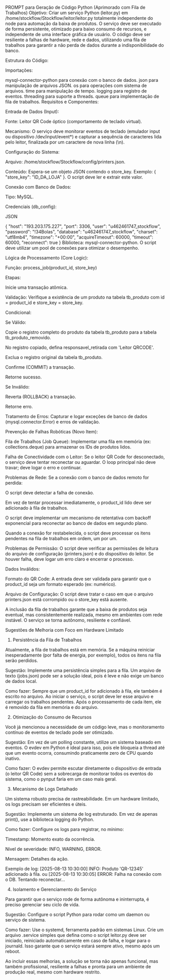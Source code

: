 PROMPT para Geração de Código Python (Aprimorado com Fila de Trabalhos)
Objetivo: Criar um serviço Python (leitor.py) em /home/stockflow/Stockflow/leitor/leitor.py totalmente independente do node para automação da baixa de produtos. O serviço deve ser executado de forma persistente, otimizado para baixo consumo de recursos, e independente de uma interface gráfica de usuário. O código deve ser resiliente a falhas de hardware, rede e dados, utilizando uma fila de trabalhos para garantir a não perda de dados durante a indisponibilidade do banco.

Estrutura do Código:

Importações:

mysql-connector-python para conexão com o banco de dados.
json para manipulação de arquivos JSON.
os para operações com sistema de arquivos.
time para manipulação de tempo.
logging para registro de eventos.
threading para suporte a threads.
queue para implementação de fila de trabalhos.
Requisitos e Componentes:

Entrada de Dados (Input):

Fonte: Leitor QR Code óptico (comportamento de teclado virtual).

Mecanismo: O serviço deve monitorar eventos de teclado (emulador input ou dispositivo /dev/input/event*) e capturar a sequência de caracteres lida pelo leitor, finalizada por um caractere de nova linha (\n).

Configuração do Sistema:

Arquivo: /home/stockflow/Stockflow/config/printers.json.

Conteúdo: Espera-se um objeto JSON contendo o store_key. Exemplo: { "store_key": "ID_DA_LOJA" }. O script deve ler e extrair este valor.

Conexão com Banco de Dados:

Tipo: MySQL.

Credenciais (db_config):

JSON

{
  "host": "193.203.175.227",
  "port": 3306,
  "user": "u462461747_stockflow",
  "password": "!34Bolas",
  "database": "u462461747_stockflow",
  "charset": "utf8mb4",
  "timezone": "+00:00",
  "acquireTimeout": 60000,
  "timeout": 60000,
  "reconnect": true
}
Biblioteca: mysql-connector-python. O script deve utilizar um pool de conexões para otimizar o desempenho.

Lógica de Processamento (Core Logic):

Função: process_job(product_id, store_key)

Etapas:

Inicie uma transação atômica.

Validação: Verifique a existência de um produto na tabela tb_produto com id = product_id e store_key = store_key.

Condicional:

Se Válido:

Copie o registro completo do produto da tabela tb_produto para a tabela tb_produto_removido.

No registro copiado, defina responsavel_retirada com 'Leitor QRCODE'.

Exclua o registro original da tabela tb_produto.

Confirme (COMMIT) a transação.

Retorne sucesso.

Se Inválido:

Reverta (ROLLBACK) a transação.

Retorne erro.

Tratamento de Erros: Capturar e logar exceções de banco de dados (mysql.connector.Error) e erros de validação.

Prevenção de Falhas Robóticas (Novo Item):

Fila de Trabalhos (Job Queue): Implementar uma fila em memória (ex: collections.deque) para armazenar os IDs de produtos lidos.

Falha de Conectividade com o Leitor: Se o leitor QR Code for desconectado, o serviço deve tentar reconectar ou aguardar. O loop principal não deve travar; deve logar o erro e continuar.

Problemas de Rede: Se a conexão com o banco de dados remoto for perdida:

O script deve detectar a falha de conexão.

Em vez de tentar processar imediatamente, o product_id lido deve ser adicionado à fila de trabalhos.

O script deve implementar um mecanismo de retentativa com backoff exponencial para reconectar ao banco de dados em segundo plano.

Quando a conexão for restabelecida, o script deve processar os itens pendentes na fila de trabalhos em ordem, um por um.

Problemas de Permissão: O script deve verificar as permissões de leitura do arquivo de configuração (printers.json) e do dispositivo do leitor. Se houver falha, deve logar um erro claro e encerrar o processo.

Dados Inválidos:

Formato do QR Code: A entrada deve ser validada para garantir que o product_id seja um formato esperado (ex: numérico).

Arquivo de Configuração: O script deve tratar o caso em que o arquivo printers.json está corrompido ou o store_key está ausente.

A inclusão da fila de trabalhos garante que a baixa de produtos seja eventual, mas consistentemente realizada, mesmo em ambientes com rede instável. O serviço se torna autônomo, resiliente e confiável.

Sugestões de Melhoria com Foco em Hardware Limitado
1. Persistência da Fila de Trabalhos

Atualmente, a fila de trabalhos está em memória. Se a máquina reiniciar inesperadamente (por falta de energia, por exemplo), todos os itens na fila serão perdidos.

Sugestão: Implemente uma persistência simples para a fila. Um arquivo de texto (jobs.json) pode ser a solução ideal, pois é leve e não exige um banco de dados local.

Como fazer: Sempre que um product_id for adicionado à fila, ele também é escrito no arquivo. Ao iniciar o serviço, o script deve ler esse arquivo e carregar os trabalhos pendentes. Após o processamento de cada item, ele é removido da fila em memória e do arquivo.

2. Otimização do Consumo de Recursos

Você já mencionou a necessidade de um código leve, mas o monitoramento contínuo de eventos de teclado pode ser otimizado.

Sugestão: Em vez de um polling constante, utilize um sistema baseado em eventos. O evdev em Python é ideal para isso, pois ele bloqueia a thread até que um evento ocorra, consumindo praticamente zero de CPU quando inativo.

Como fazer: O evdev permite escutar diretamente o dispositivo de entrada (o leitor QR Code) sem a sobrecarga de monitorar todos os eventos do sistema, como o pynput faria em um caso mais geral.

3. Mecanismo de Logs Detalhado

Um sistema robusto precisa de rastreabilidade. Em um hardware limitado, os logs precisam ser eficientes e úteis.

Sugestão: Implemente um sistema de log estruturado. Em vez de apenas print(), use a biblioteca logging do Python.

Como fazer: Configure os logs para registrar, no mínimo:

Timestamp: Momento exato da ocorrência.

Nível de severidade: INFO, WARNING, ERROR.

Mensagem: Detalhes da ação.

Exemplo de log: [2025-08-13 10:30:00] INFO: Produto 'QR-12345' adicionado à fila. ou [2025-08-13 10:30:05] ERROR: Falha na conexão com o DB. Tentando reconectar...

4. Isolamento e Gerenciamento do Serviço

Para garantir que o serviço rode de forma autônoma e ininterrupta, é preciso gerenciar seu ciclo de vida.

Sugestão: Configure o script Python para rodar como um daemon ou serviço de sistema.

Como fazer: Use o systemd, ferramenta padrão em sistemas Linux. Crie um arquivo .service simples que defina como o script leitor.py deve ser iniciado, reiniciado automaticamente em caso de falha, e logar para o journald. Isso garante que o serviço estará sempre ativo, mesmo após um reboot.

Ao incluir essas melhorias, a solução se torna não apenas funcional, mas também profissional, resiliente a falhas e pronta para um ambiente de produção real, mesmo com hardware restrito.